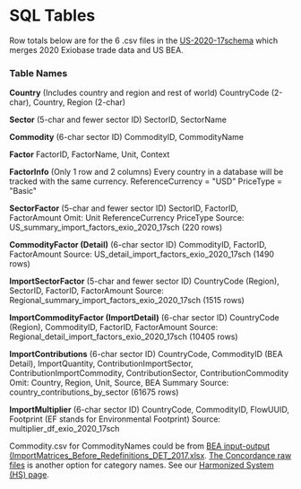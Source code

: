 <style>
#schemaDiv strong {
  font-size: 16px;
}
.yamlPre {
  background-color: #eee;
  padding: 20px;
  overflow-y: scroll;
}
.dark .yamlPre {
  background-color: #222;
}
</style>

# SQL Tables

Row totals below are for the 6 .csv files in the [US-2020-17schema](https://github.com/ModelEarth/profile/tree/main/impacts/exiobase/US-source/2022) which merges 2020 Exiobase trade data and US BEA.

### Table Names

**Country** (Includes country and region and rest of world)
CountryCode (2-char), Country, Region (2-char)

**Sector** (5-char and fewer sector ID)
SectorID, SectorName

**Commodity** (6-char sector ID)
CommodityID, CommodityName

**Factor**
FactorID, FactorName, Unit, Context
<!-- FlowUUID, Flowable, Unit, Context -->

**FactorInfo** (Only 1 row and 2 columns)
Every country in a database will be tracked with the same currency.
ReferenceCurrency = "USD"
PriceType = "Basic"

**SectorFactor** (5-char and fewer sector ID)
SectorID, FactorID, FactorAmount
Omit: Unit ReferenceCurrency PriceType 
Source: US\_summary\_import\_factors\_exio\_2020\_17sch (220 rows)

**CommodityFactor (Detail)** (6-char sector ID)
CommodityID, FactorID, FactorAmount
Source: US\_detail\_import\_factors\_exio\_2020\_17sch (1490 rows)

**ImportSectorFactor** (5-char and fewer sector ID)
CountryCode (Region), SectorID, FactorID, FactorAmount
Source: Regional\_summary\_import\_factors\_exio\_2020\_17sch (1515 rows)

**ImportCommodityFactor (ImportDetail)** (6-char sector ID)
CountryCode (Region), CommodityID, FactorID, FactorAmount
Source: Regional\_detail\_import\_factors\_exio\_2020\_17sch (10405 rows)

**ImportContributions** (6-char sector ID)
CountryCode, CommodityID (BEA Detail), ImportQuantity, ContributionImportSector, ContributionImportCommodity, ContributionSector, ContributionCommodity
Omit: Country, Region, Unit, Source, BEA Summary
Source: country\_contributions\_by\_sector (61675 rows)

**ImportMultiplier** (6-char sector ID)<!-- If we ever have a 5-char sector multiplier, the 5-char table will be ImportSectorMultiplierUS -->
CountryCode, CommodityID, FlowUUID, Footprint (EF stands for Environmental Footprint)
Source: multiplier\_df\_exio\_2020\_17sch

Commodity.csv for CommodityNames could be from <a href="https://www.bea.gov/industry/input-output-accounts-data">BEA input-output (ImportMatrices_Before_Redefinitions_DET_2017.xlsx</a>.
[The Concordance raw files](https://github.com/insongkim/concordance/tree/master/data-raw) is another option for category names. See our [Harmonized System (HS) page](/profile/harmonized-system).
